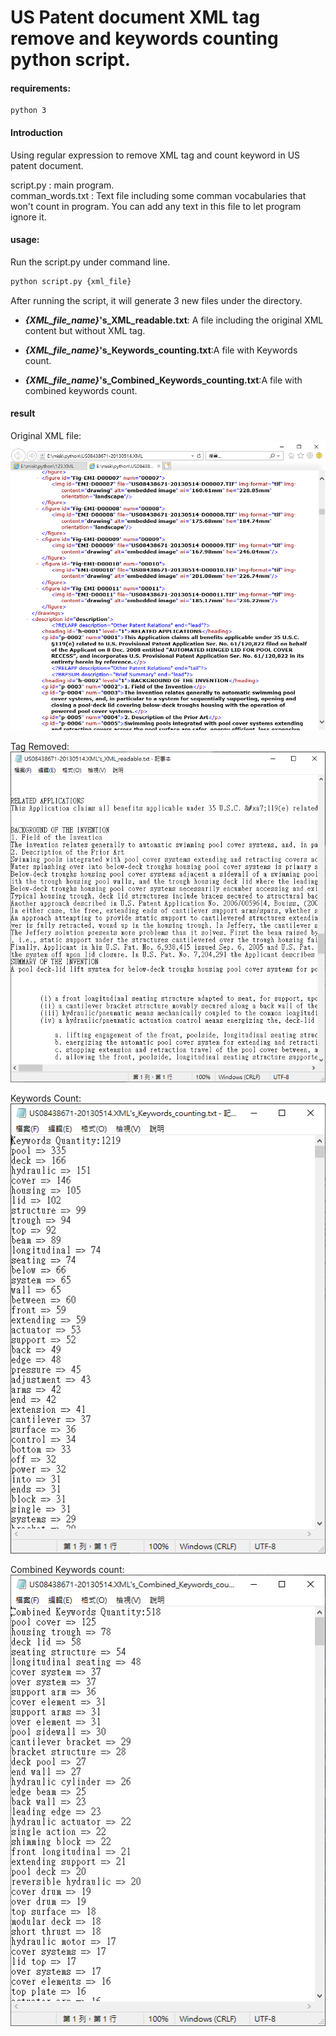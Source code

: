 # US Patent document XML tag remove and keywords counting python script.


#### requirements:
    python 3

#### Introduction
Using regular expression to remove XML tag and count keyword in US patent document.

script.py : main program.  
comman_words.txt : Text file including some comman vocabularies that won't count in program. You can add any text in this file to let program ignore it.  


#### usage:
Run the script.py under command line.  
```bash
python script.py {xml_file}
```

After running the script, it will generate 3 new files under the directory.  

* ***{XML_file_name}*'s_XML_readable.txt**: A file including the original XML content but without XML tag.  

* ***{XML_file_name}*'s_Keywords_counting.txt**:A file with Keywords count.  

* ***{XML_file_name}*'s_Combined_Keywords_counting.txt**:A file with combined keywords count.  

#### result

Original XML file:  
![orig](XML_orig_file.png)

Tag Removed:
![rm](tag_removed.png)

Keywords Count:
![keyword](keyword_count.png)

Combined Keywords count:
![comb](combine_word_count.png)